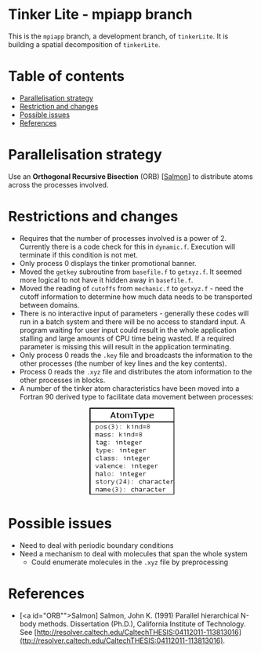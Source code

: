 # Tinker Lite - mpiapp branch

This is the `mpiapp` branch, a development branch, of `tinkerLite`. It
is building a spatial decomposition of `tinkerLite`.

# Table of contents

* [Parallelisation strategy](#parallelisation-strategy)
* [Restriction and changes](#restrctions-and-changes)
* [Possible issues](#possible-issues)
* [References](#references)

# Parallelisation strategy

Use an **Orthogonal Recursive Bisection** (ORB) [[Salmon](#ORB)] to distribute atoms across the processes involved.

# Restrictions and changes

* Requires that the number of processes involved is a power of 2. Currently there is a code check for this in `dynamic.f`. Execution will terminate if this condition is not met.
* Only process 0 displays the tinker promotional banner.
* Moved the `getkey` subroutine from `basefile.f` to `getxyz.f`. It seemed more logical to not have it hidden away in `basefile.f`.
* Moved the reading of `cutoffs` from `mechanic.f` to `getxyz.f` - need the cutoff information to determine how much data needs to be transported between domains.
* There is no interactive input of parameters - generally these codes will run in a batch system and there will be no access to standard input. A program waiting for user input could result in the whole application stalling and large amounts of CPU time being wasted. If a required parameter is missing this will result in the application terminating.
* Only process 0 reads the `.key` file and broadcasts the information to the other processes (the number of key lines and the key contents).
* Process 0 reads the `.xyz` file and distributes the atom information to the other processes in blocks.
* A number of the tinker atom characteristics have been moved into a Fortran 90 derived type to facilitate data movement between processes:

<p align="center">
<img src="imgs/atomtype.png"/>
</p>

# Possible issues

* Need to deal with periodic boundary conditions
* Need a mechanism to deal with molecules that span the whole system
  * Could enumerate molecules in the `.xyz` file by preprocessing
  

# References

* [<a id="ORB"">Salmon</a>] Salmon, John K. (1991) Parallel hierarchical N-body methods. Dissertation (Ph.D.), California Institute of Technology. See [http://resolver.caltech.edu/CaltechTHESIS:04112011-113813016](ttp://resolver.caltech.edu/CaltechTHESIS:04112011-113813016).

